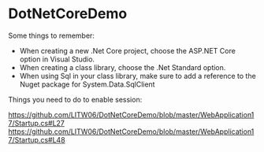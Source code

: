 # DotNetCoreDemo

Some things to remember:

* When creating a new .Net Core project, choose the ASP.NET Core option in Visual Studio. 
* When creating a class library, choose the .Net Standard option.
* When using Sql in your class library, make sure to add a reference to the Nuget package for System.Data.SqlClient

Things you need to do to enable session:

https://github.com/LITW06/DotNetCoreDemo/blob/master/WebApplication17/Startup.cs#L27
https://github.com/LITW06/DotNetCoreDemo/blob/master/WebApplication17/Startup.cs#L48

